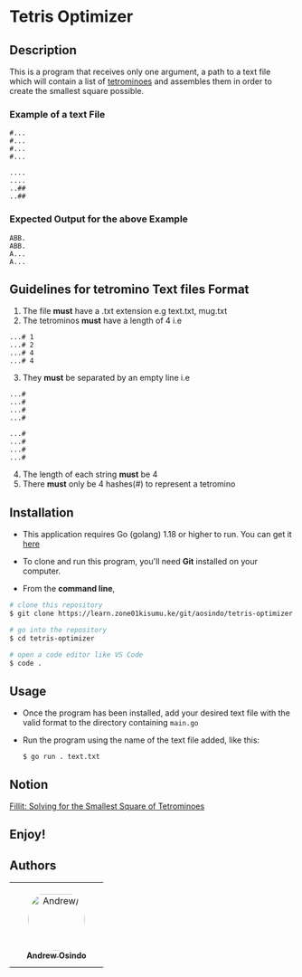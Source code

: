 # Tetris Optimizer
## Description
This is  a program that receives only one argument, a path to a text file which will contain a list of [tetrominoes](https://en.wikipedia.org/wiki/Tetromino) and assembles them in order to create the smallest square possible.

### Example of a text File
```
#...
#...
#...
#...

....
....
..##
..##
```
### Expected Output for the above Example
```
ABB.
ABB.
A...
A...
```
## Guidelines for tetromino Text files Format

1. The file **must** have a .txt extension e.g text.txt, mug.txt
2. The tetrominos **must** have a length of 4 i.e
```
...# 1
...# 2
...# 4
...# 4
```
3. They **must** be separated by an empty line i.e
```
...#
...#
...#
...#

...#
...#
...#
...#
```
4. The length of each string **must** be 4
5. There **must** only be 4 hashes(#) to represent a tetromino


## Installation

- This application requires Go (golang) 1.18 or higher to run. You can get it [here](https://go.dev/doc/install)

- To clone and run this program, you'll need **Git** installed on your computer.

- From the **command line**,

```Bash
# clone this repository
$ git clone https://learn.zone01kisumu.ke/git/aosindo/tetris-optimizer.git

# go into the repository
$ cd tetris-optimizer

# open a code editor like VS Code
$ code .
```
## Usage
- Once the program has been installed, add your desired text file with the valid format to the directory containing ``main.go``

- Run the program using the name of the text file added, like this:

    `$ go run . text.txt`

## Notion

[Fillit: Solving for the Smallest Square of Tetrominoes](https://medium.com/@bethnenniger/fillit-solving-for-the-smallest-square-of-tetrominos-c6316004f909)

## Enjoy!


## Authors

<table>
<tr>
    <td align="center" style="word-wrap: break-word; width: 150.0; height: 150.0">
        <a href=https://github.com/andyosyndoh>
            <img src=https://lh3.googleusercontent.com/a/ACg8ocLUKAW3QwBqLDqDcmkFTC3wmCPq0dd25wVFn3CPEkCfhQQme9Lx=s288-c-no width="100;"  style="border-radius:50%;align-items:center;justify-content:center;overflow:hidden;padding-top:10px" alt=Andrew/>
            <br />
            <sub style="font-size:14px"><b>Andrew Osindo</b></sub>
        </a>
    </td>
    
</tr>
</table>